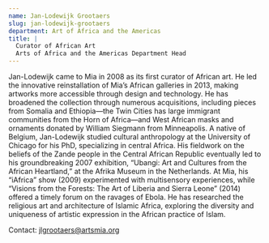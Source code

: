 ```yaml
---
name: Jan-Lodewijk Grootaers
slug: jan-lodewijk-grootaers
department: Art of Africa and the Americas
title: |
  Curator of African Art
  Arts of Africa and the Americas Department Head
---
```


Jan-Lodewijk came to Mia in 2008 as its first curator of African art. He led the innovative reinstallation of Mia’s African galleries in 2013, making artworks more accessible through design and technology. He has broadened the collection through numerous acquisitions, including pieces from Somalia and Ethiopia—the Twin Cities has large immigrant communities from the Horn of Africa—and West African masks and ornaments donated by William Siegmann from Minneapolis. A native of Belgium, Jan-Lodewijk studied cultural anthropology at the University of Chicago for his PhD, specializing in central Africa. His fieldwork on the beliefs of the Zande people in the Central African Republic eventually led to his groundbreaking 2007 exhibition, “Ubangi: Art and Cultures from the African Heartland,” at the Afrika Museum in the Netherlands. At Mia, his “iAfrica” show (2009) experimented with multisensory experiences, while “Visions from the Forests: The Art of Liberia and Sierra Leone” (2014) offered a timely forum on the ravages of Ebola. He has researched the religious art and architecture of Islamic Africa, exploring the diversity and uniqueness of artistic expression in the African practice of Islam.

Contact: [jlgrootaers@artsmia.org](mailto:jlgrootaers@artsmia.org)
